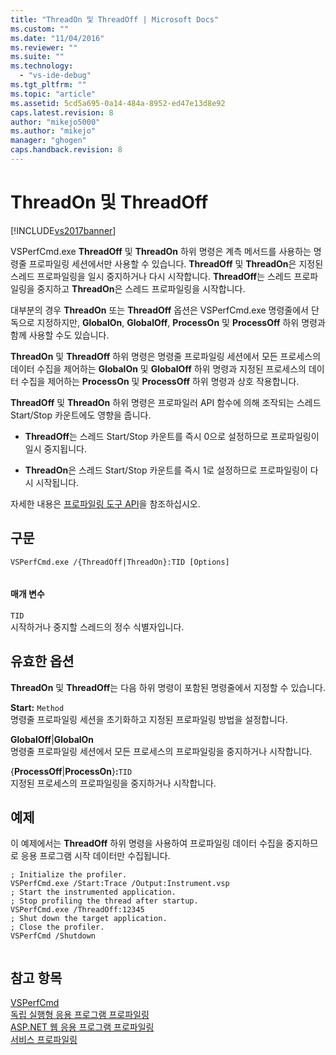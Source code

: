 ```yaml
---
title: "ThreadOn 및 ThreadOff | Microsoft Docs"
ms.custom: ""
ms.date: "11/04/2016"
ms.reviewer: ""
ms.suite: ""
ms.technology: 
  - "vs-ide-debug"
ms.tgt_pltfrm: ""
ms.topic: "article"
ms.assetid: 5cd5a695-0a14-484a-8952-ed47e13d8e92
caps.latest.revision: 8
author: "mikejo5000"
ms.author: "mikejo"
manager: "ghogen"
caps.handback.revision: 8
---
```

# ThreadOn 및 ThreadOff
[!INCLUDE[vs2017banner](../code-quality/includes/vs2017banner.md)]

VSPerfCmd.exe **ThreadOff** 및 **ThreadOn** 하위 명령은 계측 메서드를 사용하는 명령줄 프로파일링 세션에서만 사용할 수 있습니다.  **ThreadOff** 및 **ThreadOn**은 지정된 스레드 프로파일링을 일시 중지하거나 다시 시작합니다.  **ThreadOff**는 스레드 프로파일링을 중지하고 **ThreadOn**은 스레드 프로파일링을 시작합니다.  
  
 대부분의 경우 **ThreadOn** 또는 **ThreadOff** 옵션은 VSPerfCmd.exe 명령줄에서 단독으로 지정하지만, **GlobalOn**, **GlobalOff**, **ProcessOn** 및 **ProcessOff** 하위 명령과 함께 사용할 수도 있습니다.  
  
 **ThreadOn** 및 **ThreadOff** 하위 명령은 명령줄 프로파일링 세션에서 모든 프로세스의 데이터 수집을 제어하는 **GlobalOn** 및 **GlobalOff** 하위 명령과 지정된 프로세스의 데이터 수집을 제어하는 **ProcessOn** 및 **ProcessOff** 하위 명령과 상호 작용합니다.  
  
 **ThreadOff** 및 **ThreadOn** 하위 명령은 프로파일러 API 함수에 의해 조작되는 스레드 Start\/Stop 카운트에도 영향을 줍니다.  
  
-   **ThreadOff**는 스레드 Start\/Stop 카운트를 즉시 0으로 설정하므로 프로파일링이 일시 중지됩니다.  
  
-   **ThreadOn**은 스레드 Start\/Stop 카운트를 즉시 1로 설정하므로 프로파일링이 다시 시작됩니다.  
  
 자세한 내용은 [프로파일링 도구 API](../profiling/profiling-tools-apis.md)을 참조하십시오.  
  
## 구문  
  
```  
VSPerfCmd.exe /{ThreadOff|ThreadOn}:TID [Options]  
  
```  
  
#### 매개 변수  
 `TID`  
 시작하거나 중지할 스레드의 정수 식별자입니다.  
  
## 유효한 옵션  
 **ThreadOn** 및 **ThreadOff**는 다음 하위 명령이 포함된 명령줄에서 지정할 수 있습니다.  
  
 **Start:** `Method`  
 명령줄 프로파일링 세션을 초기화하고 지정된 프로파일링 방법을 설정합니다.  
  
 **GlobalOff**&#124;**GlobalOn**  
 명령줄 프로파일링 세션에서 모든 프로세스의 프로파일링을 중지하거나 시작합니다.  
  
 {**ProcessOff**&#124;**ProcessOn**}**:**`TID`  
 지정된 프로세스의 프로파일링을 중지하거나 시작합니다.  
  
## 예제  
 이 예제에서는 **ThreadOff** 하위 명령을 사용하여 프로파일링 데이터 수집을 중지하므로 응용 프로그램 시작 데이터만 수집됩니다.  
  
```  
; Initialize the profiler.  
VSPerfCmd.exe /Start:Trace /Output:Instrument.vsp   
; Start the instrumented application.  
; Stop profiling the thread after startup.  
VSPerfCmd.exe /ThreadOff:12345  
; Shut down the target application.  
; Close the profiler.  
VSPerfCmd /Shutdown  
  
```  
  
## 참고 항목  
 [VSPerfCmd](../profiling/vsperfcmd.md)   
 [독립 실행형 응용 프로그램 프로파일링](../profiling/command-line-profiling-of-stand-alone-applications.md)   
 [ASP.NET 웹 응용 프로그램 프로파일링](../profiling/command-line-profiling-of-aspnet-web-applications.md)   
 [서비스 프로파일링](../profiling/command-line-profiling-of-services.md)